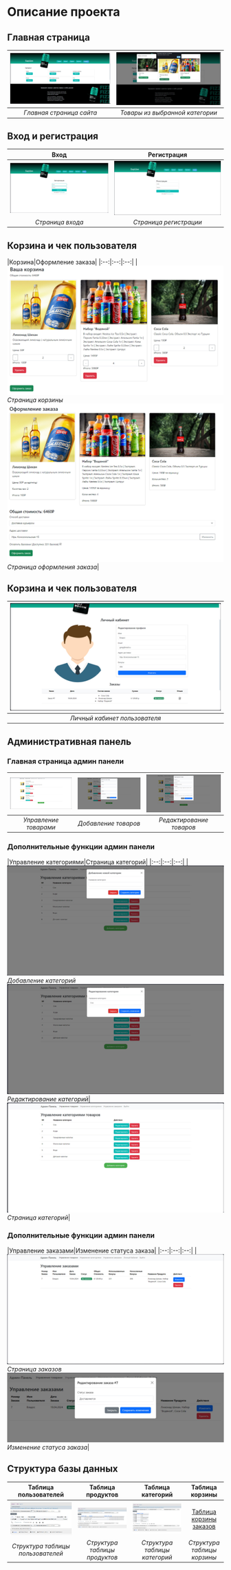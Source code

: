 # Описание проекта

## Главная страница
|![Главная страница](https://github.com/AikenOG/BarShikWeb/blob/main/assets/main.jpg)|![Товары из выбранной категории](https://github.com/AikenOG/BarShikWeb/blob/main/assets/choosed_products.jpg)|
|:--:|:--:|
|*Главная страница сайта*|*Товары из выбранной категории*|


## Вход и регистрация
|Вход|Регистрация|
|:--:|:--:|
|![Страница входа](https://github.com/AikenOG/BarShikWeb/blob/main/assets/auth.jpg)|![Страница регистрации](https://github.com/AikenOG/BarShikWeb/blob/main/assets/reg.jpg)|
|*Страница входа*|*Страница регистрации*|

## Корзина и чек пользователя
|Корзина|Оформление заказа|
|:--:|:--:|:--:|
|![Корзина](https://github.com/AikenOG/BarShikWeb/blob/main/assets/cart.jpg)<br>*Страница корзины*<br>![Оформление](https://github.com/AikenOG/BarShikWeb/blob/main/assets/check.jpg)<br>*Страница оформления заказа*|

## Корзина и чек пользователя
|![Корзина](https://github.com/AikenOG/BarShikWeb/blob/main/assets/lichka.jpg)|
|:--:|
|*Личный кабинет пользователя*|

## Административная панель
### Главная страница админ панели
|![Управление товарами](https://github.com/AikenOG/BarShikWeb/blob/main/assets/tovari.jpg)|![Добавление товаров](https://github.com/AikenOG/BarShikWeb/blob/main/assets/add_tovar.jpg)|![Редактирование товаров](https://github.com/AikenOG/BarShikWeb/blob/main/assets/edit_tovar.jpg)|
|:--:|:--:|:--:|
|*Управление товарами*|*Добавление товаров*|*Редактирование товаров*|


### Дополнительные функции админ панели
|Управление категориями|Страница категорий|
|:--:|:--:|:--:|
|![Добавление категории](https://github.com/AikenOG/BarShikWeb/blob/main/assets/add_categ.jpg)<br>*Добавление категорий*<br>![Редактирование категории](https://github.com/AikenOG/BarShikWeb/blob/main/assets/edit_categ.jpg)<br>*Редактирование категорий*|![Страница работы с категориями](https://github.com/AikenOG/BarShikWeb/blob/main/assets/category.jpg)<br>*Страница категорий*|

### Дополнительные функции админ панели
|Управление заказами|Изменение статуса заказа|
|:--:|:--:|:--:|
|![Страница управления заказами](https://github.com/AikenOG/BarShikWeb/blob/main/assets/edit_orders.jpg)<br>*Страница заказов*<br>![Изменение статуса](https://github.com/AikenOG/BarShikWeb/blob/main/assets/edit_status.jpg)<br>*Изменение статуса заказа*|

## Структура базы данных
|Таблица пользователей|Таблица продуктов|Таблица категорий|Таблица корзины|
|:--:|:--:|:--:|:--:|
|![Таблица пользователей](https://github.com/AikenOG/BarShikWeb/blob/main/assets/users.jpg)|![Таблица продуктов](https://github.com/AikenOG/BarShikWeb/blob/main/assets/products.jpg)|![Таблица категорий](https://github.com/AikenOG/BarShikWeb/blob/main/assets/categsql.jpg)|[Таблица корзины заказов](https://github.com/AikenOG/BarShikWeb/blob/main/assets/basket.jpg)|
|*Структура таблицы пользователей*|*Структура таблицы продуктов*|*Структура таблицы категорий*|*Структура таблицы корзины*|